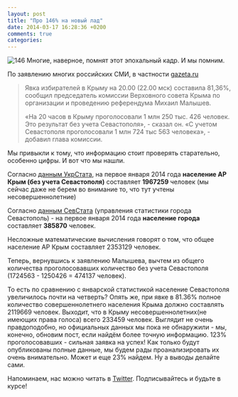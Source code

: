 ```yaml
---
layout: post
title: "Про 146% на новый лад"
date: 2014-03-17 16:28:36 +0200
comments: true
categories:
---
```

![146](http://i.imgur.com/0VcTTu7.png)
Многие, наверное, помнят этот эпохальный кадр. И мы помним.

По заявлению многих российских СМИ, в частности [gazeta.ru](http://www.gazeta.ru/politics/2014/03/15_a_5951217.shtml)

> Явка избирателей в Крыму на 20.00 (22.00 мск) составила 81,36%, сообщил председатель комиссии Верховного совета Крыма по организации и проведению референдума Михаил Малышев.
>
> «На 20 часов в Крыму проголосовали 1 млн 250 тыс. 426 человек. Это результат без учета Севастополя», - сказал он. «С учетом Севастополя проголосовали 1 млн 724 тыс 563 человека», - добавил глава комиссии.

Мы привыкли к тому, что информацию стоит проверять старательно, особенно цифры. И вот что мы нашли.

Согласно [данным УкрСтата](http://www.sf.ukrstat.gov.ua/ukodem1.php), на первое января 2014 года **население АР Крым (без учета Севастополя)** составляет **1967259** человек (мы сейчас даже не берем во внимание то, что тут учтены несовершеннолетние)

Согласно [данным СевСтата](http://www.sevstat.sevinfo.com.ua/statist_info/demografia/chislo_naselenia/arxiv_2013/ludi_1213.pdf) (управления статистики города Севастополь) - на первое января 2014 года **население города** составляет **385870** человек.

Несложные математические вычисления говорят о том, что общее население АР Крым составляет 2353129 человек.  

Теперь, вернувшись к заявлению Малышева, вычтем из общего количества проголосовавших количество без учета Севастополя (1724563 - 1250426 = 474137 человек).

То есть по сравнению с январской статистикой население Севастополя увеличилось почти на четверть?
Опять же, при явке в 81.36% полное количество совершеннолетнего населения Крыма должно составлять 2119669 человек. Выходит, что в Крыму несовершеннолетних(не имеющих права голоса) всего 233459 человек. Выглядит не очень правдоподобно, но официальных данных мы пока не обнаружили - мы, конечно, обновим пост, если найдём более точную информацию. 123% проголосовавших - сильная заявка на успех! Как только будут опубликованы полные данные, мы будем рады проанализировать их очень внимательно. Может и еще 23% найдем.
Ну а выводы делайте сами.

Напоминаем, нас можно читать в [Twitter](http://twitter.com/fakecontrol_org). Подписывайтесь и будьте в курсе!
